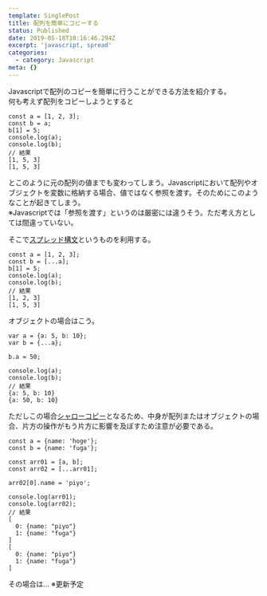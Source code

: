 ```yaml
---
template: SinglePost
title: 配列を簡単にコピーする
status: Published
date: 2019-05-18T10:16:46.294Z
excerpt: 'javascript, spread'
categories:
  - category: Javascript
meta: {}
---
```

Javascriptで配列のコピーを簡単に行うことができる方法を紹介する。  
何も考えず配列をコピーしようとすると
```
const a = [1, 2, 3];
const b = a;
b[1] = 5;
console.log(a);
console.log(b);
// 結果
[1, 5, 3]
[1, 5, 3]
```
とこのように元の配列の値までも変わってしまう。Javascriptにおいて配列やオブジェクトを変数に格納する場合、値ではなく参照を渡す。そのためにこのようなことが起きてしまう。  
※Javascriptでは「参照を渡す」というのは厳密には違うそう。ただ考え方としては間違っていない。

そこで[スプレッド構文](https://developer.mozilla.org/ja/docs/Web/JavaScript/Reference/Operators/Spread_syntax)というものを利用する。  
```
const a = [1, 2, 3];
const b = [...a];
b[1] = 5;
console.log(a);
console.log(b);
// 結果
[1, 2, 3]
[1, 5, 3]
```
オブジェクトの場合はこう。
```
var a = {a: 5, b: 10};
var b = {...a};

b.a = 50;

console.log(a);
console.log(b);
// 結果
{a: 5, b: 10}
{a: 50, b: 10}
```

ただしこの場合[シャローコピー](http://top-men.hatenablog.com/entry/2018/10/03/213627)となるため、中身が配列またはオブジェクトの場合、片方の操作がもう片方に影響を及ぼすため注意が必要である。
```
const a = {name: 'hoge'};
const b = {name: 'fuga'};

const arr01 = [a, b];
const arr02 = [...arr01];

arr02[0].name = 'piyo';

console.log(arr01);
console.log(arr02);
// 結果
[
  0: {name: "piyo"}
  1: {name: "fuga"}
]
[
  0: {name: "piyo"}
  1: {name: "fuga"}
]
```

その場合は... ※更新予定
